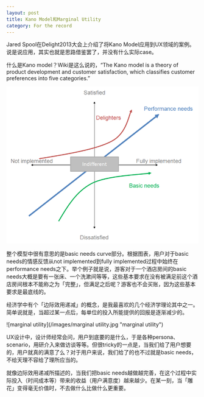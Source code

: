 ```yaml
---
layout: post
title: Kano Model和Marginal Utility
category: For the record
---
```


Jared Spool在Delight2013大会上介绍了将Kano Model应用到UX领域的案例。说是说应用，其实也就是思路借鉴罢了，并没有什么实际case。

什么是Kano model？Wiki是这么说的，“The Kano model is a theory of product development and customer satisfaction, which classifies customer preferences into five categories.”

![Kano Model](/images/Kano_Model.png "Kano Model")

整个模型中很有意思的是basic needs curve部分。根据图表，用户对于basic needs的情感反馈从not implemented到fully implemented过程中始终在performance needs之下。举个例子就是说，游客对于一个酒店房间的basic needs大概是要有一张床、一个洗漱间等等，这些基本要求在没有被满足前这个酒店房间根本不能称之为「完整」，但满足之后呢？游客也不会买账，因为这些基本要求是最底线的。

经济学中有个「边际效用递减」的概念，是我最喜欢的几个经济学理论其中之一。简单说就是，当超过某一点后，每单位的投入所能提供的回报是逐渐减少的。

![marginal utility](/images/marginal utility.jpg "marginal utility")

UX设计中，设计师经常会问，用户到底要的是什么，于是各种persona、scenario，用研介入来做访谈等等。但很tricky的一点是，当我们给了用户想要的，用户就真的满意了么？对于用户来说，我们给了的也不过就是basic needs，不给天理不容给了理所应当的。

就像边际效用递减所描述的，当我们把basic needs越做越完善，在这个过程中实际投入（时间成本等）带来的收益（用户满意度）越来越少。在某一刻，当「雕花」变得毫无价值时，不去做什么比做什么更重要。

 
